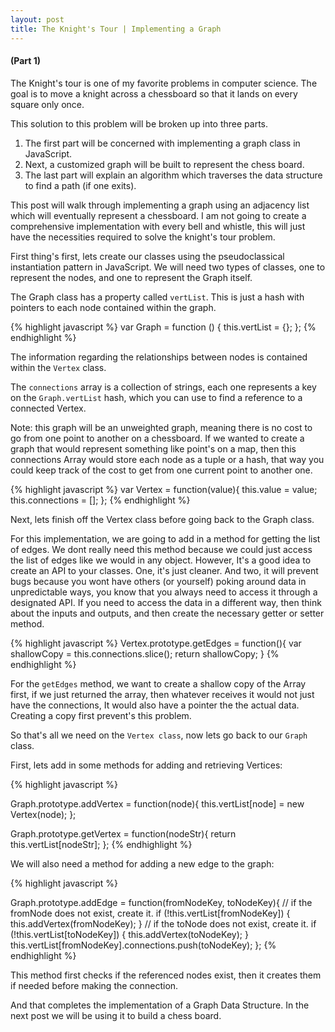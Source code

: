 ```yaml
---
layout: post
title: The Knight's Tour | Implementing a Graph
---
```

#### (Part 1)

The Knight's tour is one of my favorite problems in computer science. The goal is to move a knight across a chessboard so that it lands on every square only once.

This solution to this problem will be broken up into three parts.

1. The first part will be concerned with implementing a graph class in JavaScript.
2. Next, a customized graph will be built to represent the chess board.
3. The last part will explain an algorithm which traverses the data structure to find a path (if one exits).

This post will walk through implementing a graph using an adjacency list which will eventually represent a chessboard. I am not going to create a comprehensive implementation with every bell and whistle, this will just have the necessities required to solve the knight's tour problem.

First thing's first, lets create our classes using the pseudoclassical instantiation pattern in JavaScript.  We will need two types of classes, one to represent the nodes, and one to represent the Graph itself.

The Graph class has a property called ```vertList```. This is just a hash with pointers to each node contained within the graph.

{% highlight javascript %}
var Graph = function () {
  this.vertList = {};
};
{% endhighlight %}


The information regarding the relationships between nodes is contained within the ```Vertex``` class.

The ```connections``` array is a collection of strings, each one represents a key on the ```Graph.vertList``` hash, which you can use to find a reference to a connected Vertex.

Note: this graph will be an unweighted graph, meaning there is no cost to go from one point to another on a chessboard. If we wanted to create a graph that would represent something like point's on a map, then this connections Array would store each node as a tuple or a hash, that way you could keep track of the cost to get from one current point to another one.



{% highlight javascript %}
var Vertex = function(value){
  this.value = value;
  this.connections = [];
};
{% endhighlight %}


Next, lets finish off the Vertex class before going back to the Graph class.

For this implementation, we are going to add in a method for getting the list of edges. We dont really need this method because we could just access the list of edges like we would in any object. However, It's a good idea to create an API to your classes. One, it's just cleaner. And two, it will prevent bugs because you wont have others (or yourself) poking around data in unpredictable ways, you know that you always need to access it through a designated API. If you need to access the data in a different way, then think about the inputs and outputs, and then create the necessary getter or setter method.

{% highlight javascript %}
Vertex.prototype.getEdges = function(){
  var shallowCopy = this.connections.slice();
  return shallowCopy;
}
{% endhighlight %}

For the ```getEdges``` method, we want to create a shallow copy of the Array first, if we just returned the array, then whatever receives it would not just have the connections, It would also have a pointer the the actual data. Creating a copy first prevent's this problem.

So that's all we need on the ```Vertex class```, now lets go back to our ```Graph``` class.

First, lets add in some methods for adding and retrieving Vertices:

{% highlight javascript %}

Graph.prototype.addVertex = function(node){
  this.vertList[node] = new Vertex(node);
};

Graph.prototype.getVertex = function(nodeStr){
  return this.vertList[nodeStr];
};
{% endhighlight %}

We will also need a method for adding a new edge to the graph:

{% highlight javascript %}

Graph.prototype.addEdge = function(fromNodeKey, toNodeKey){
  // if the fromNode does not exist, create it.
  if (!this.vertList[fromNodeKey]) {
    this.addVertex(fromNodeKey);
  }
  // if the toNode does not exist, create it.
  if (!this.vertList[toNodeKey]) {
    this.addVertex(toNodeKey);
  }
  this.vertList[fromNodeKey].connections.push(toNodeKey);
};
{% endhighlight %}


This method first checks if the referenced nodes exist, then it creates them if needed before making the connection.

And that completes the implementation of a Graph Data Structure.  In the next post we will be using it to build a chess board.
